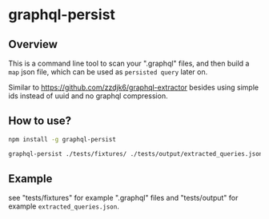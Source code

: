 # graphql-persist

## Overview

This is a command line tool to scan your ".graphql" files, and then build a `map` json file, which can be used as `persisted query` later on.

Similar to https://github.com/zzdjk6/graphql-extractor besides using simple ids instead of uuid and no graphql compression.

## How to use?

```bash
npm install -g graphql-persist

graphql-persist ./tests/fixtures/ ./tests/output/extracted_queries.json
```

## Example

see "tests/fixtures" for example ".graphql" files and "tests/output" for example `extracted_queries.json`.
